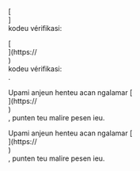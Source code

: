 [<br host>]<br action>kodeu vérifikasi:<br code>

[<br host>](https://<br host>)<br action>kodeu vérifikasi:<br code>.

Upami anjeun henteu acan ngalamar [<br host>](https://<br host>)<br action>, punten teu malire pesen ieu.

Upami anjeun henteu acan ngalamar [<br host>](https://<br host>)<br action>, punten teu malire pesen ieu.
